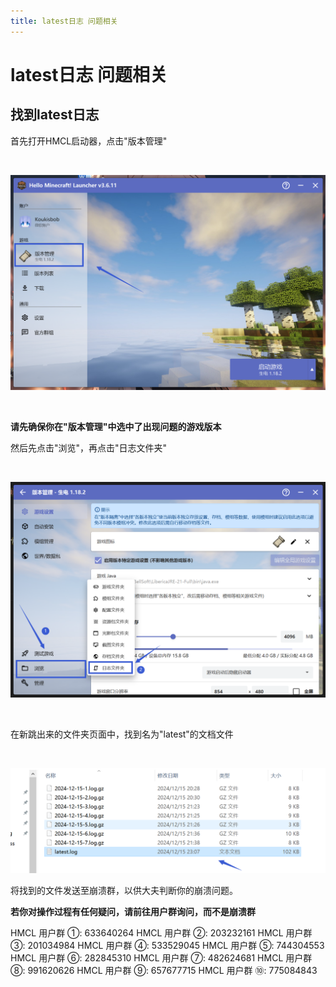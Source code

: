 ```yaml
---
title: latest日志 问题相关
---
```


# latest日志 问题相关

## 找到latest日志

首先打开HMCL启动器，点击"版本管理"

<br>

![示例](latest/1.png)

<br>

**请先确保你在"版本管理"中选中了出现问题的游戏版本**

然后先点击"浏览"，再点击"日志文件夹"

<br>

![示例](latest/2.png)

<br>

在新跳出来的文件夹页面中，找到名为"latest"的文档文件

<br>

![示例](latest/3.png)

将找到的文件发送至崩溃群，以供大夫判断你的崩溃问题。

**若你对操作过程有任何疑问，请前往用户群询问，而不是崩溃群**

HMCL 用户群 ①: 633640264    HMCL 用户群 ②: 203232161
HMCL 用户群 ③: 201034984    HMCL 用户群 ④: 533529045
HMCL 用户群 ⑤: 744304553    HMCL 用户群 ⑥: 282845310
HMCL 用户群 ⑦: 482624681    HMCL 用户群 ⑧: 991620626
HMCL 用户群 ⑨: 657677715    HMCL 用户群 ⑩: 775084843
